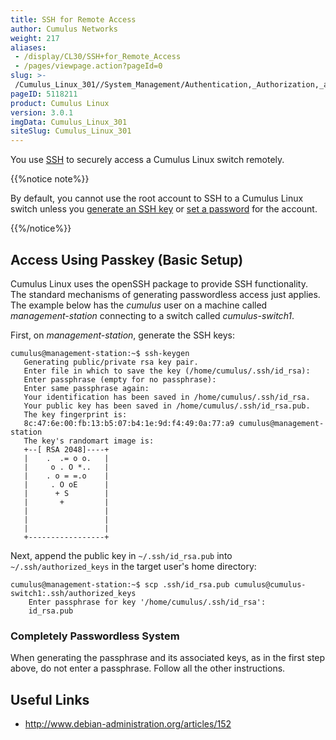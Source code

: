 ```yaml
---
title: SSH for Remote Access
author: Cumulus Networks
weight: 217
aliases:
 - /display/CL30/SSH+for_Remote_Access
 - /pages/viewpage.action?pageId=0
slug: >-
 /Cumulus_Linux_301//System_Management/Authentication,_Authorization,_and_Accounting
pageID: 5118211
product: Cumulus Linux
version: 3.0.1
imgData: Cumulus_Linux_301
siteSlug: Cumulus_Linux_301
---
```

You use [SSH](http://en.wikipedia.org/wiki/Secure_Shell) to securely
access a Cumulus Linux switch remotely.

{{%notice note%}}

By default, you cannot use the root account to SSH to a Cumulus Linux
switch unless you [generate an SSH
key](/User_Accounts.html#src-5118212_UserAccounts-ssh_key) or [set a
password](/User_Accounts.html#src-5118212_UserAccounts-root_passwd) for
the account.

{{%/notice%}}

## Access Using Passkey (Basic Setup)

Cumulus Linux uses the openSSH package to provide SSH functionality. The
standard mechanisms of generating passwordless access just applies. The
example below has the *cumulus* user on a machine called
*management-station* connecting to a switch called *cumulus-switch1*.

First, on *management-station*, generate the SSH keys:

    cumulus@management-station:~$ ssh-keygen
       Generating public/private rsa key pair.
       Enter file in which to save the key (/home/cumulus/.ssh/id_rsa):
       Enter passphrase (empty for no passphrase):
       Enter same passphrase again:
       Your identification has been saved in /home/cumulus/.ssh/id_rsa.
       Your public key has been saved in /home/cumulus/.ssh/id_rsa.pub.
       The key fingerprint is:
       8c:47:6e:00:fb:13:b5:07:b4:1e:9d:f4:49:0a:77:a9 cumulus@management-station
       The key's randomart image is:
       +--[ RSA 2048]----+
       |    .  .= o o.   |
       |     o . O *..   |
       |    . o = =.o    |
       |     . O oE      |
       |      + S        |
       |       +         |
       |                 |
       |                 |
       |                 |
       +-----------------+

Next, append the public key in `~/.ssh/id_rsa.pub` into
`~/.ssh/authorized_keys` in the target user's home directory:

    cumulus@management-station:~$ scp .ssh/id_rsa.pub cumulus@cumulus-switch1:.ssh/authorized_keys
        Enter passphrase for key '/home/cumulus/.ssh/id_rsa':
        id_rsa.pub

### Completely Passwordless System

When generating the passphrase and its associated keys, as in the first
step above, do not enter a passphrase. Follow all the other
instructions.

## Useful Links

  - <http://www.debian-administration.org/articles/152>
